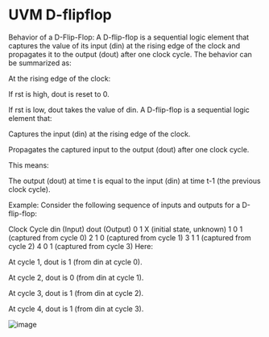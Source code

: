 # UVM  D-flipflop
Behavior of a D-Flip-Flop:
A D-flip-flop is a sequential logic element that captures the value of its input (din) at the rising edge of the clock and propagates it to the output (dout) after one clock cycle. The behavior can be summarized as:

At the rising edge of the clock:

If rst is high, dout is reset to 0.

If rst is low, dout takes the value of din.
A D-flip-flop is a sequential logic element that:

Captures the input (din) at the rising edge of the clock.

Propagates the captured input to the output (dout) after one clock cycle.

This means:

The output (dout) at time t is equal to the input (din) at time t-1 (the previous clock cycle).

Example:
Consider the following sequence of inputs and outputs for a D-flip-flop:

Clock Cycle	din (Input)	dout (Output)
0	1	X (initial state, unknown)
1	0	1 (captured from cycle 0)
2	1	0 (captured from cycle 1)
3	1	1 (captured from cycle 2)
4	0	1 (captured from cycle 3)
Here:

At cycle 1, dout is 1 (from din at cycle 0).

At cycle 2, dout is 0 (from din at cycle 1).

At cycle 3, dout is 1 (from din at cycle 2).

At cycle 4, dout is 1 (from din at cycle 3).

![image](https://github.com/user-attachments/assets/c2c77de7-acc2-4f61-a18f-0845529e8843)
